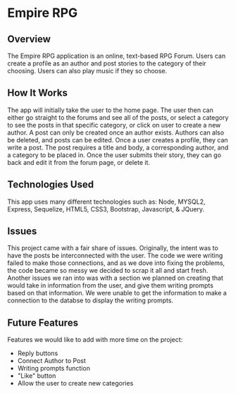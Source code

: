 # Empire RPG
## Overview
The Empire RPG application is an online, text-based RPG Forum. Users can create a profile as an author and post stories to the category of their choosing. Users can also play music if they so choose. 
## How It Works
The app will initially take the user to the home page. The user then can either go straight to the forums and see all of the posts, or select a category to see the posts in that specific category, or click on user to create a new author. A post can only be created once an author exists. Authors can also be deleted, and posts can be edited. Once a user creates a profile, they can write a post. The post requires a title and body, a corresponding author, and a category to be placed in. Once the user submits their story, they can go back and edit it from the forum page, or delete it.
## Technologies Used
This app uses many different technologies such as: Node, MYSQL2, Express, Sequelize, HTML5, CSS3, Bootstrap, Javascript, & JQuery.
## Issues
This project came with a fair share of issues. Originally, the intent was to have the posts be interconnected with the user. The code we were writing failed to make those connections, and as we dove into fixing the problems, the code became so messy we decided to scrap it all and start fresh. Another issues we ran into was with a section we planned on creating that would take in information from the user, and give them writing prompts based on that information. We were unable to get the information to make a connection to the databse to display the writing prompts.
## Future Features
Features we would like to add with more time on the project:
- Reply buttons
- Connect Author to Post
- Writing prompts function
- "Like" button
- Allow the user to create new categories

